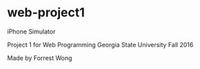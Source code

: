 # web-project1

iPhone Simulator 

Project 1 for Web Programming Georgia State University Fall 2016

Made by Forrest Wong
